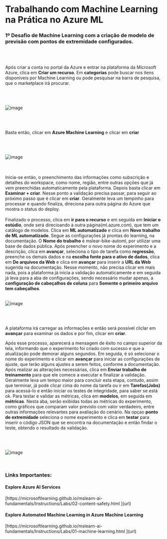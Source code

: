 **<h1>Trabalhando com Machine Learning na Prática no Azure ML</h1>**


<h3>1º Desafio de Machine Learning com a criação de modelo de previsão com pontos de extremidade configurados.</h3>
<br>
<br>

<p>Após criar a conta no portal da Azure e entrar na plataforma da Microsoft Azure, clica em <b>Criar um recurso</b>. Em <b>categorias</b> pode buscar nos itens disponíveis por Machine Learning ou pode pesquisar na barra de pesquisa, que o marketplace irá procurar.
  </p>

<br>
<br>

![image](https://github.com/Edivania88Duarte/laboratorioIA900/assets/120994730/68f56508-731e-461f-97f3-8fa12df6b167)

<br>
<br>

Basta então, clicar em <b>Azure Machine Learning</b> e clicar em <b>criar</b>

<br>
<br>


![image](https://github.com/Edivania88Duarte/laboratorioIA900/assets/120994730/f449dad2-9b2c-46e5-b3ba-02bb4e5e8654)

<br>
<br>
Inicia-se então, o preenchimento das informações como subscrição e detalhes do workspace, como nome, região, entre outras opções que já vem preenchidas automaticamente pela plataforma. Depois basta clicar em <b>Examinar + criar</b>. 
Nesse ponto a validação precisa passar, para seguir ao próximo passo que é clicar em <b>criar</b>. Geralmente leva um tempinho para processar e quando finaliza, direciona para outra página do Azure que mostra o status do deploy.
<br>
<br>  
Finalizado o processo, clica em <b>ir para o recurso</b> e em seguida em <b>Iniciar o estúdio</b>, onde será direcioando à outra página(ml.azure.com), que tem um catálogo de modelos. Clica em
<b>ML automatizado</b> e clica em <b>Novo trabalho de ML automatizado</b>. Segue as configurações já prontas do learning, na documentação. O <b>Nome do trabalho</b> é mslear-bike-automl, por utilizar uma base de dados pública.
Após preencher o novo nome do experimento e a descrição, clica em <b>avançar</b>, seleciona o tipo de tarefa como <b>regressão</b>, preenche os demais dados e na <b>escolha fonte para o ativo de dados</b>, clica em <b>De arquivos da Web</b> e clica em <b>avançar</b> para inserir a <b>URL da Web</b> sugerida
na documentação. Nesse momento, não precisa clicar em mais nada, pois a plataforma já inicia a validação automaticamente e em seguida já leva para a aba de configurações, sendo necessário mudar apenas, a <b>configuração de cabeçalhos de coluna</b> para <b>Somente o primeiro arquivo tem cabeçalhos</b>. 
  <br>
  <br>
  
  ![image](https://github.com/Edivania88Duarte/laboratorioIA900/assets/120994730/e8689d0b-b44b-412a-8b13-69e0917a7174)

  <br>
  <br>

A plataforma irá carregar as informações e então será possível cliclar em <b>avançar</b> para examinar os dados e por fim, clicar em <b>criar</b>. 
  
Após esse processo, aparecerá a mensagem de êxito no campo superior da tela, informando que o experimento foi criado com sucesso e que a atualização pode demorar alguns segundos. Em seguida, é só selecionar o nome do experimento e clicar em <b>avançar</b> para iniciar as configurações de ajuste,
que terão alguns ajustes a serem feitos, conforme a documentação. Após realizar as alterações necessárias, clica em <b>Enviar trabalho de treinamento</b> para que ele comece a executar e finalizar a validação. Geralmente leva um tempo maior para concluir esta etapa, contudo, assim que terminar, já pode clicar cima do nome da tarefa ou ir em 
<b>Tarefas(Jobs)</b> para acessá-lo e então iniciar os testes de integridade, para saber se está ok. Para testar e validar as métricas, clica em <b>modelos</b>, em seguida em <b>métricas</b>. Nesta aba, serão exibidas todas as métricas do experimento, como gráficos que comparam valor previsto com valor verdadeiro, entre outras informações relevantes
para avaliação do cenário. 
Na opçao <b>ponto de extremidade</b> seleciona o nome experimento e clica em <b>testar</b> para inserir o código JSON que se encontra na documentação e então findar o teste, obtendo o resultado da validação.

<br>
<br> 

![image](https://github.com/Edivania88Duarte/laboratorioIA900/assets/120994730/a4199481-f25b-4b66-8733-150baa052d69)

<br>

<h3>Links Importantes:</h3>
<h4>Explore Azure AI Services</h4>
[https://microsoftlearning.github.io/mslearn-ai-fundamentals/Instructions/Labs/02-content-safety.html
](url)
<br>
<h4>Explore Automated Machine Learning in Azure Machine Learning</h4>
[https://microsoftlearning.github.io/mslearn-ai-fundamentals/Instructions/Labs/01-machine-learning.html
](url)
 
